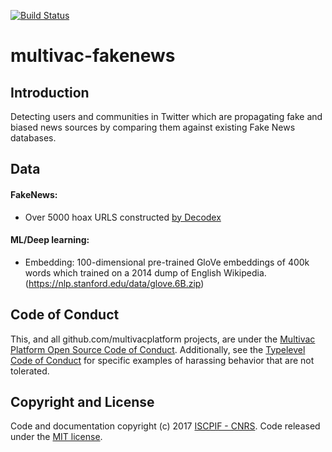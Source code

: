 [![Build Status](https://travis-ci.org/multivacplatform/multivac-fakenews.svg?branch=master)](https://travis-ci.org/multivacplatform/multivac-fakenews)

# multivac-fakenews
## Introduction
Detecting users and communities in Twitter which are propagating fake and biased news sources by comparing them against existing Fake News databases. 

## Data

#### FakeNews: 
* Over 5000 hoax URLS constructed [by Decodex](http://www.lemonde.fr/verification/)
#### ML/Deep learning:
* Embedding: 100-dimensional pre-trained GloVe embeddings of 400k words which trained on a 2014 dump of English Wikipedia.
(https://nlp.stanford.edu/data/glove.6B.zip)

## Code of Conduct

This, and all github.com/multivacplatform projects, are under the [Multivac Platform Open Source Code of Conduct](https://github.com/multivacplatform/code-of-conduct/blob/master/code-of-conduct.md). Additionally, see the [Typelevel Code of Conduct](http://typelevel.org/conduct) for specific examples of harassing behavior that are not tolerated.

## Copyright and License

Code and documentation copyright (c) 2017 [ISCPIF - CNRS](http://iscpif.fr). Code released under the [MIT license](https://github.com/multivacplatform/multivac-fakenews/blob/master/LICENSE).
